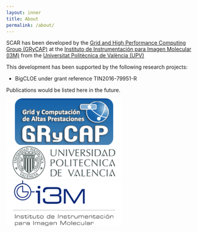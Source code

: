 ```yaml
---
layout: inner
title: About
permalink: /about/
---
```



SCAR has been developed by the [Grid and High Performance Computing Group (GRyCAP)](http://www.grycap.upv.es) at 
the [Instituto de Instrumentación para Imagen Molecular (I3M)](http://www.i3m.upv.es) from the [Universitat Politècnica de València (UPV)](http://www.upv.es)


This development has been supported by the following research projects:

* BigCLOE under grant reference TIN2016-79951-R

Publications would be listed here in the future.

<img src="https://github.com/amcaar/try.github.io/raw/master/images/grycap.png" width="310" />
<img src="https://github.com/amcaar/try.github.io/raw/master/images/upv.png" width="310" />
<img src="https://github.com/amcaar/try.github.io/raw/master/images/i3m.png" width="310" />
